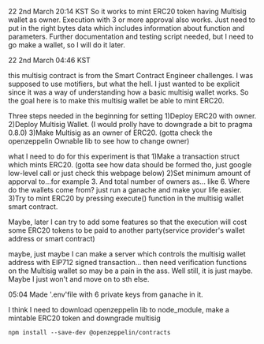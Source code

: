 22 2nd March 20:14 KST
So it works to mint ERC20 token having Multisig wallet as owner.
Execution with 3 or more approval also works.
Just need to put in the right bytes data which includes information about function and parameters.
Further documentation and testing script needed, but I need to go make a wallet, so I will do it later.

22 2nd March 04:46 KST

this multisig contract is from the Smart Contract Engineer challenges.
I was supposed to use motifiers, but what the hell. I just wanted to be explicit since it was a way of understanding how a basic multisig wallet works.
So the goal here is to make this multisig wallet be able to mint ERC20.

Three steps needed in the beginning for setting
1)Deploy ERC20 with owner.
2)Deploy Multisig Wallet. (I would prolly have to downgrade a bit to pragma 0.8.0)
3)Make Multisig as an owner of ERC20. (gotta check the openzeppelin Ownable lib to see how to change owner)

what I need to do for this experiment is that
1)Make a transaction struct which mints ERC20. (gotta see how data should be formed tho, just google low-level call or just check this webpage below)
2)Set minimum amount of apporval to...for example 3. And total number of owners as... like 6.
Where do the wallets come from? just run a ganache and make your life easier. 
3)Try to mint ERC20 by pressing execute() function in the multisig wallet smart contract. 

Maybe, later I can try to add some features so that the execution will cost some ERC20 tokens to be paid to another party(service provider's wallet address or smart contract)

maybe, just maybe I can make a server which controls the multisig wallet address with EIP712 signed transaction... then need verification functions on the Multisig wallet so may be a pain in the ass. Well still, it is just maybe. Maybe I just won't and move on to sth else.

05:04
Made '.env'file with 6 private keys from ganache in it.

I think I need to download openzeppelin lib to node_module, make a mintable ERC20 token
and downgrade multisig

    npm install --save-dev @openzeppelin/contracts






